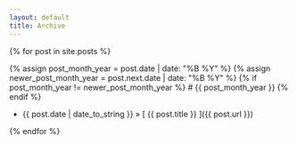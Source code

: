 ```yaml
---
layout: default
title: Archive
---
```


{% for post in site.posts %}
<div>
  {% assign post_month_year = post.date | date: "%B %Y" %}
  {% assign newer_post_month_year = post.next.date | date: "%B %Y" %}
  {% if post_month_year != newer_post_month_year %}
    # {{ post_month_year }}      
  {% endif %}
  
  * {{ post.date | date_to_string }} &raquo; [ {{ post.title }} ]({{ post.url }})
</div>
{% endfor %}
